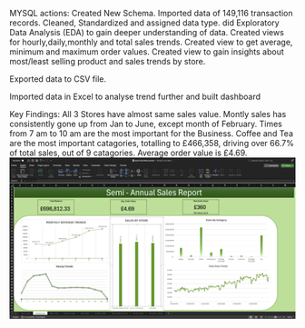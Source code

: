 MYSQL actions:
Created New Schema.
Imported data of 149,116 transaction records.
Cleaned, Standardized and assigned data type.
did Exploratory Data Analysis (EDA) to gain deeper understanding of data.
Created views for hourly,daily,monthly and total sales trends.
Created view to get average, minimum and maximum order values.
Created view to gain insights about most/least selling product and sales trends by store.

Exported data to CSV file.

Imported data in Excel to analyse trend further and built dashboard

Key Findings:
All 3 Stores have almost same sales value.
Montly sales has consistently gone up from Jan to June, except month of February.
Times from 7 am to 10 am are the most important for the Business.
Coffee and Tea are the most important catagories, totalling to £466,358, driving over 66.7% of total sales, out of 9 catagories.
Average order value is £4.69.
![Dashboard](./Dashboard.png)





